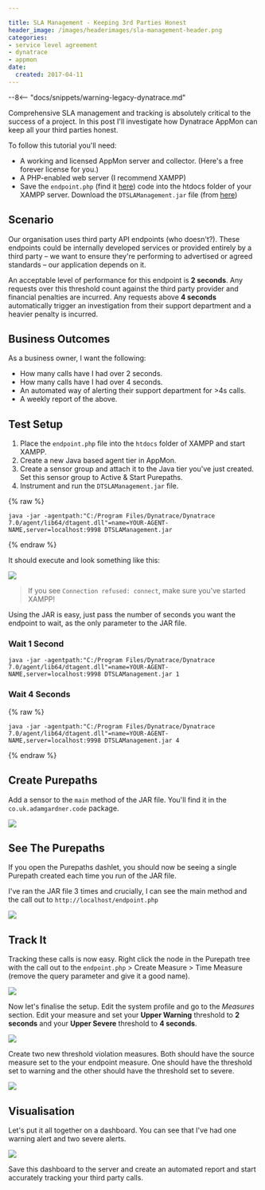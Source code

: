 ```yaml
---

title: SLA Management - Keeping 3rd Parties Honest
header_image: /images/headerimages/sla-management-header.png
categories:
- service level agreement
- dynatrace
- appmon
date:
  created: 2017-04-11
---
```


--8<-- "docs/snippets/warning-legacy-dynatrace.md"

Comprehensive SLA management and tracking is absolutely critical to the success of a project. In this post I'll investigate how Dynatrace AppMon can keep all your third parties honest.

<!-- more -->

To follow this tutorial you'll need:

- A working and licensed AppMon server and collector. (Here's a free forever license for you.)
- A PHP-enabled web server (I recommend XAMPP)
- Save the `endpoint.php` (find it [here](https://github.com/agardnerIT/XAMPP-Pages/blob/master/endpoint.php)) code into the htdocs folder of your XAMPP server.
Download the `DTSLAManagement.jar` file (from [here](https://github.com/agardnerIT/DTSLAManagement/releases/download/v1.0/DTSLAManagement.jar))

## Scenario

Our organisation uses third party API endpoints (who doesn't?). These endpoints could be internally developed services or provided entirely by a third party – we want to ensure they're performing to advertised or agreed standards – our application depends on it.

An acceptable level of performance for this endpoint is **2 seconds**. Any requests over this threshold count against the third party provider and financial penalties are incurred. Any requests above **4 seconds** automatically trigger an investigation from their support department and a heavier penalty is incurred.

## Business Outcomes

As a business owner, I want the following:

- How many calls have I had over 2 seconds.
- How many calls have I had over 4 seconds.
- An automated way of alerting their support department for >4s calls.
- A weekly report of the above.

## Test Setup

1. Place the `endpoint.php` file into the `htdocs` folder of XAMPP and start XAMPP.
2. Create a new Java based agent tier in AppMon.
3. Create a sensor group and attach it to the Java tier you've just created. Set this sensor group to Active & Start Purepaths.
4. Instrument and run the `DTSLAManagement.jar` file.

{% raw %}
```
java -jar -agentpath:"C:/Program Files/Dynatrace/Dynatrace 7.0/agent/lib64/dtagent.dll"=name=YOUR-AGENT-NAME,server=localhost:9998 DTSLAManagement.jar
```
{% endraw %}

It should execute and look something like this:

![](../images/postimages/sla-management-1.png)

> If you see `Connection refused: connect`, make sure you've started XAMPP!

Using the JAR is easy, just pass the number of seconds you want the endpoint to wait, as the only parameter to the JAR file.

### Wait 1 Second

```
java -jar -agentpath:"C:/Program Files/Dynatrace/Dynatrace 7.0/agent/lib64/dtagent.dll"=name=YOUR-AGENT-NAME,server=localhost:9998 DTSLAManagement.jar 1
```

### Wait 4 Seconds

{% raw %}
```
java -jar -agentpath:"C:/Program Files/Dynatrace/Dynatrace 7.0/agent/lib64/dtagent.dll"=name=YOUR-AGENT-NAME,server=localhost:9998 DTSLAManagement.jar 4
```
{% endraw %}

## Create Purepaths

Add a sensor to the `main` method of the JAR file. You'll find it in the `co.uk.adamgardner.code` package.

![](../images/postimages/sla-management-2.png)

## See The Purepaths

If you open the Purepaths dashlet, you should now be seeing a single Purepath created each time you run of the JAR file.

I've ran the JAR file 3 times and crucially, I can see the main method and the call out to `http://localhost/endpoint.php`

![](../images/postimages/sla-management-3.png)

## Track It

Tracking these calls is now easy. Right click the node in the Purepath tree with the call out to the `endpoint.php` > Create Measure > Time Measure (remove the query parameter and give it a good name).

![](../images/postimages/sla-management-4.png)

Now let's finalise the setup. Edit the system profile and go to the *Measures* section. Edit your measure and set your **Upper Warning** threshold to **2 seconds** and your **Upper Severe** threshold to **4 seconds**.

![](../images/postimages/sla-management-5.png)


Create two new threshold violation measures. Both should have the source measure set to the your endpoint measure. One should have the threshold set to warning and the other should have the threshold set to severe.

![](../images/postimages/sla-management-6.png)

## Visualisation

Let's put it all together on a dashboard. You can see that I've had one warning alert and two severe alerts.

![](../images/postimages/sla-management-7.png)

Save this dashboard to the server and create an automated report and start accurately tracking your third party calls.